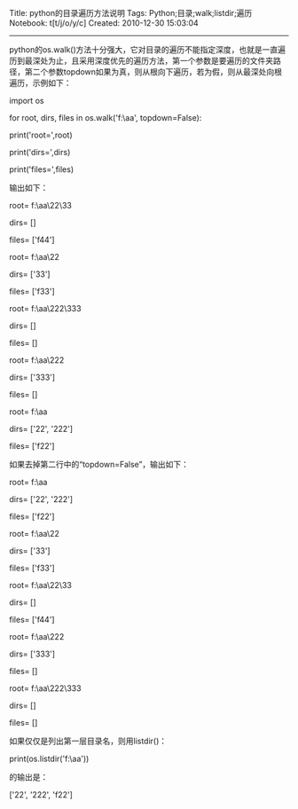 Title: python的目录遍历方法说明
Tags: Python;目录;walk;listdir;遍历
Notebook: t[t/j/o/y/c]
Created: 2010-12-30 15:03:04

------

python的os.walk()方法十分强大，它对目录的遍历不能指定深度，也就是一直遍历到最深处为止，且采用深度优先的遍历方法，第一个参数是要遍历的文件夹路径，第二个参数topdown如果为真，则从根向下遍历，若为假，则从最深处向根遍历，示例如下：

 import os 

 for root, dirs, files in os.walk('f:\\aa', topdown=False): 

  print('root=',root) 

  print('dirs=',dirs) 

  print('files=',files) 

输出如下：

 root= f:\aa\22\33 

 dirs= [] 

 files= ['f44'] 

 root= f:\aa\22 

 dirs= ['33'] 

 files= ['f33'] 

 root= f:\aa\222\333 

 dirs= [] 

 files= [] 

 root= f:\aa\222 

 dirs= ['333'] 

 files= [] 

 root= f:\aa 

 dirs= ['22', '222'] 

 files= ['f22'] 

 

如果去掉第二行中的“topdown=False”，输出如下：

 root= f:\aa 

 dirs= ['22', '222'] 

 files= ['f22'] 

 root= f:\aa\22 

 dirs= ['33'] 

 files= ['f33'] 

 root= f:\aa\22\33 

 dirs= [] 

 files= ['f44'] 

 root= f:\aa\222 

 dirs= ['333'] 

 files= [] 

 root= f:\aa\222\333 

 dirs= [] 

 files= [] 

 

如果仅仅是列出第一层目录名，则用listdir()：

 print(os.listdir('f:\\aa')) 

的输出是：

 ['22', '222', 'f22']